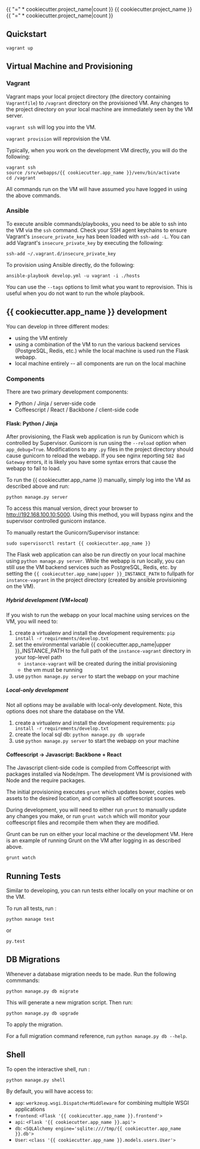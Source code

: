 {{ "=" * cookiecutter.project_name|count }}
{{ cookiecutter.project_name }}
{{ "=" * cookiecutter.project_name|count }}

## Quickstart

```
vagrant up
```

## Virtual Machine and Provisioning

### Vagrant

Vagrant maps your local project directory (the directory containing
`Vagrantfile`) to `/vagrant` directory on the provisioned VM. Any changes to
the project directory on your local machine are immediately seen by the VM
server.

`vagrant ssh` will log you into the VM.

`vagrant provision` will reprovision the VM.

Typically, when you work on the development VM directly, you will do the following:

```
vagrant ssh
source /srv/webapps/{{ cookiecutter.app_name }}/venv/bin/activate
cd /vagrant
```

All commands run on the VM will have assumed you have logged in using the above
commands.


### Ansible

To execute ansible commands/playbooks, you need to be able to ssh into the VM
via the `ssh` command.  Check your SSH agent keychains to ensure Vagrant's
`insecure_private_key` has been loaded with `ssh-add -L`.  You can add
Vagrant's `insecure_private_key` by executing the following:

```
ssh-add ~/.vagrant.d/insecure_private_key
```

To provision using Ansible directly, do the following:

```
ansible-playbook develop.yml -u vagrant -i ./hosts
```

You can use the `--tags` options to limit what you want to reprovision.  This is
useful when you do not want to run the whole playbook.


## {{ cookiecutter.app_name }} development

You can develop in three different modes:

- using the VM entirely
- using a combination of the VM to run the various backend services (PostgreSQL,
  Redis, etc.) while the local machine is used run the Flask webapp.
- local machine entirely -- all components are run on the local machine


### Components

There are two primary development components:

- Python / Jinja / server-side code
- Coffeescript / React / Backbone / client-side code

#### Flask: Python / Jinja

After provisioning, the Flask web application is run by Gunicorn which is
controlled by Supervisor. Gunicorn is run using the `--reload` option when
`app_debug=True`. Modifications to any `.py` files in the project directory
should cause gunicorn to reload the webapp. If you see nginx reporting
`502 Bad Gateway` errors, it is likely you have some syntax errors that cause
the webapp to fail to load.

To run the {{ cookiecutter.app_name }} manually, simply log into the VM as
described above and run:

```
python manage.py server
```

To access this manual version, direct your browser to
<http://192.168.100.10:5000>. Using this method, you will bypass nginx and the
supervisor controlled gunicorn instance.  

To manually restart the Gunicorn/Supervisor instance:

```
sudo supervisorctl restart {{ cookiecutter.app_name }}
```

The Flask web application can also be run directly on your local
machine using `python manage.py server`.  While the webapp is run locally, you can
still use the VM backend services such as PostgreSQL, Redis, etc. by setting the
`{{ cookiecutter.app_name|upper }}_INSTANCE_PATH` to fullpath for `instance-vagrant`
in the project directory (created by ansible provisioning on the VM).

##### Hybrid development (VM+local)

If you wish to run the webapp on your local machine using services on the VM,
you will need to:

1. create a virtualenv and install the development requirements:
   `pip install -r requirements/develop.txt`
2. set the environmental variable {{ cookiecutter.app_name|upper }}_INSTANCE_PATH
   to the full path of the `instance-vagrant` directory in your top-level path
    * `instance-vagrant` will be created during the initial provisioning
    * the vm must be running
3. use `python manage.py server` to start the webapp on your machine

##### Local-only development

Not all options may be available with local-only development.  Note, this options
does not share the database on the VM. 

1. create a virtualenv and install the development requirements:
   `pip install -r requirements/develop.txt`
2. create the local sql db: `python manage.py db upgrade`
3. use `python manage.py server` to start the webapp on your machine


#### Coffeescript -> Javascript: Backbone + React

The Javascript client-side code is compiled from Coffeescript with packages
installed via Node/npm.  The development VM is provisioned with Node and the
require packages.

The initial provisioning executes `grunt` which updates bower, copies web assets
to the desired location, and compiles all coffeescript sources.

During development, you will need to either run `grunt` to manually update any
changes you make, or run `grunt watch` which will monitor your coffeescript
files and recompile them when they are modified.

Grunt can be run on either your local machine or the development VM.  Here
is an example of running Grunt on the VM after logging in as described above.

```
grunt watch
```


## Running Tests

Similar to developing, you can run tests either locally on your machine or on the
VM.

To run all tests, run :

```
python manage test
```

or

```
py.test
```


## DB Migrations

Whenever a database migration needs to be made. Run the following
commmands:

```
python manage.py db migrate
```

This will generate a new migration script.  Then run:

```
python manage.py db upgrade
```

To apply the migration.

For a full migration command reference, run
`python manage.py db --help`.


## Shell

To open the interactive shell, run :

```
python manage.py shell
```

By default, you will have access to:
  * `app`: `werkzeug.wsgi.DispatcherMiddleware` for combining multiple WSGI
     applications
  * `frontend`: `<Flask '{{ cookiecutter.app_name }}.frontend'>`
  * `api`: `<Flask '{{ cookiecutter.app_name }}.api'>`
  * `db`: `<SQLAlchemy engine='sqlite:////tmp/{{ cookiecutter.app_name }}.db'>`
  * `User`: `<class '{{ cookiecutter.app_name }}.models.users.User'>`
